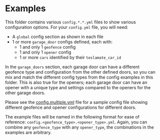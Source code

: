 # Examples
This folder contains various `config.*.*.yml` files to show various configuration options. For your `config.yml` file, you will need:
* A `global` config section as shown in each file
* 1 or more `garage_door` configs defined, each with:
  * 1 and only 1 `geofence` config
  * 1 and only 1 `opener` config
  * 1 or more `cars` identified by their `teslamate_car_id`

In the `garage_doors` section, each garage door can have a different geofence type and configuration from the other defined doors, so you can mix and match the different config types from the config examples in this folder. This is also true for the openers; each garage door can have an opener with a unique type and settings compared to the openers for the other garage doors.

Please see the [config.multiple.yml](/examples/config.multiple.yml) file for a sample config file showing different geofence and opener configurations for different doors.

The example files will be named in the following format for ease of reference: `config.<geofence_type>.<opener_type>.yml`. Again, you can combine any `geofence_type` with any `opener_type`, the combinations in the examples are arbitrary.